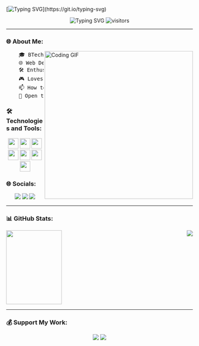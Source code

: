 [![Typing SVG](https://readme-typing-svg.demolab.com?font=Source+Code+Pro&size=43&pause=1000&color=58A6FF&center=true&vCenter=true&repeat=false&random=false&width=1024&height=100&lines=%F0%9F%91%8B+Hi+I'm+Swayam!)](https://git.io/typing-svg)

<p align="center">
  <img src="https://readme-typing-svg.herokuapp.com?lines=Aspiring+Software+Developer;Machine+Learning+Enthusiast;Data+Scientist+in+the+making;Web+Development+Wizard;Expert+in+Data+Analysis;Software+Developer&width=500&height=50" alt="Typing SVG"/>
  <img src="https://visitcount.itsvg.in/api?id=SwayamKhatter&icon=0&color=6" alt="visitors">
</p>

---

### 🌐 About Me:
<div align="">
  <img src="https://i.pinimg.com/originals/e8/f4/53/e8f453469a3ec97ecd354df465d73913.gif" align="right" width="400" alt="Coding GIF">
 <pre>
    🎓 BTech CSE-AI/ML @ University of Engineering and Management, Jaipur
    🌐 Web Development • UI/UX Design • Cloud Computing • Machine Learning
    🛠️ Enthusiast of Cutting-edge Technologies
    🎮 Loves Music, Games, Anime, Coding, and Art
    📫 How to reach me: khatterswayam@gmail.com
    🤝 Open to Collaboration • Pushing Technological Boundaries 🐤🐥
</pre>

</div>



### 🛠️ Technologies and Tools:
<div align="center">
  <img src="https://img.shields.io/badge/C++-00599C?style=for-the-badge&logo=cplusplus&logoColor=white" height="28"/>
  <img src="https://img.shields.io/badge/Python-3776AB?style=for-the-badge&logo=python&logoColor=white" height="28"/>
  <img src="https://img.shields.io/badge/JavaScript-F7DF1E?style=for-the-badge&logo=javascript&logoColor=black" height="28"/>
  <img src="https://img.shields.io/badge/React-61DAFB?style=for-the-badge&logo=react&logoColor=white" height="28"/>
  <img src="https://img.shields.io/badge/Node.js-339933?style=for-the-badge&logo=nodedotjs&logoColor=white" height="28"/>
  <img src="https://img.shields.io/badge/Cybersecurity-172B4D?style=for-the-badge&logo=security&logoColor=white" height="28"/>
  <img src="https://img.shields.io/badge/IoT-3F51B5?style=for-the-badge&logo=iot&logoColor=white" height="28"/>
</div>



### 🌐 Socials:
<div align="center">
  <a href="https://twitter.com/SwayamKhatter"><img src="https://img.shields.io/badge/Twitter-1DA1F2?style=for-the-badge&logo=twitter&logoColor=white"/></a>
  <a href="https://linkedin.com/in/swayam-khatter-525353219/"><img src="https://img.shields.io/badge/LinkedIn-0077B5?style=for-the-badge&logo=linkedin&logoColor=white"/></a>
  <a href="https://instagram.com/swayamkhatter"><img src="https://img.shields.io/badge/Instagram-E4405F?style=for-the-badge&logo=instagram&logoColor=white"/></a>
</div>

---

### 📊 GitHub Stats:
<div align="">

   <a> <img  src="https://media.giphy.com/media/TEnXkcsHrP4YedChhA/giphy.gif" width="150" height="200" frameBorder="0" class="giphy-embed" allowFullScreen></img></a>
  <img align='right' src="https://github-readme-streak-stats.herokuapp.com/?user=SwayamKhatter&theme=tokyonight" align="center" />
</div>

---

### 💰 Support My Work:
<div align="center">
  <a href="https://buymeacoffee.com/SwayamKhatter"><img src="https://img.shields.io/badge/Buy%20Me%20a%20Coffee-FFDD00?style=for-the-badge&logo=buy-me-a-coffee&logoColor=black"/></a>
  <a href="https://paypal.me/SwayamKhatter"><img src="https://img.shields.io/badge/PayPal-00457C?style=for-the-badge&logo=paypal&logoColor=white"/></a>
</div>
